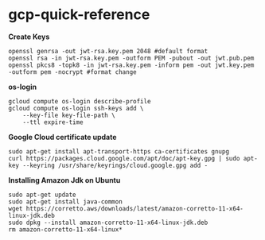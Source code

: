 # gcp-quick-reference

**Create Keys**

    openssl genrsa -out jwt-rsa.key.pem 2048 #default format
    openssl rsa -in jwt-rsa.key.pem -outform PEM -pubout -out jwt.pub.pem
    openssl pkcs8 -topk8 -in jwt-rsa.key.pem -inform pem -out jwt.key.pem -outform pem -nocrypt #format change

**os-login**

    gcloud compute os-login describe-profile
    gcloud compute os-login ssh-keys add \
        --key-file key-file-path \
        --ttl expire-time
        

**Google Cloud certificate  update**

    sudo apt-get install apt-transport-https ca-certificates gnupg
    curl https://packages.cloud.google.com/apt/doc/apt-key.gpg | sudo apt-key --keyring /usr/share/keyrings/cloud.google.gpg add -


**Installing Amazon Jdk on Ubuntu**

    sudo apt-get update
    sudo apt-get install java-common
    wget https://corretto.aws/downloads/latest/amazon-corretto-11-x64-linux-jdk.deb
    sudo dpkg --install amazon-corretto-11-x64-linux-jdk.deb
    rm amazon-corretto-11-x64-linux*




